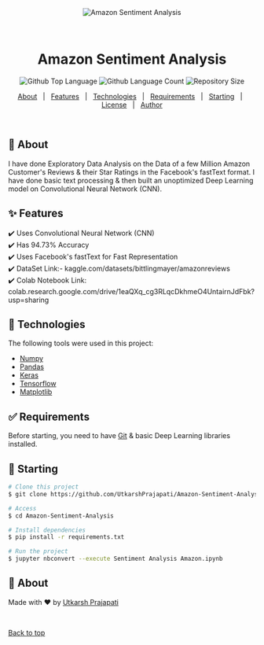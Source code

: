 <div align="center" id="top"> 
  <img src="./.github/app.gif" alt="Amazon Sentiment Analysis" />

  &#xa0;

  <!-- <a href="https://amazondataseteda.netlify.app">Demo</a> -->
</div>

<h1 align="center">Amazon Sentiment Analysis</h1>

<p align="center">
  <img alt="Github Top Language" src="https://img.shields.io/github/languages/top/UtkarshPrajapati/Amazon-Sentiment-Analysis?color=56BEB8">

  <img alt="Github Language Count" src="https://img.shields.io/github/languages/count/UtkarshPrajapati/Amazon-Sentiment-Analysis?color=56BEB8">

  <img alt="Repository Size" src="https://img.shields.io/github/repo-size/UtkarshPrajapati/Amazon-Sentiment-Analysis?color=56BEB8">

  <!-- <img alt="Github issues" src="https://img.shields.io/github/issues/UtkarshPrajapati/Amazon-Sentiment-Analysis?color=56BEB8" /> -->

  <!-- <img alt="Github forks" src="https://img.shields.io/github/forks/UtkarshPrajapati/Amazon-Sentiment-Analysis?color=56BEB8" /> -->

  <!-- <img alt="Github stars" src="https://img.shields.io/github/stars/UtkarshPrajapati/Amazon-Sentiment-Analysis?color=56BEB8" /> -->
</p>

<!-- Status -->

<!-- <h4 align="center"> 
	🚧  Amazon Sentiment Analysis 🚀 Under construction...  🚧
</h4> 

<hr> -->

<p align="center">
  <a href="#dart-about">About</a> &#xa0; | &#xa0; 
  <a href="#sparkles-features">Features</a> &#xa0; | &#xa0;
  <a href="#rocket-technologies">Technologies</a> &#xa0; | &#xa0;
  <a href="#white_check_mark-requirements">Requirements</a> &#xa0; | &#xa0;
  <a href="#checkered_flag-starting">Starting</a> &#xa0; | &#xa0;
  <a href="#memo-license">License</a> &#xa0; | &#xa0;
  <a href="https://github.com/UtkarshPrajapati" target="_blank">Author</a>
</p>

<br>

## :dart: About ##

I have done Exploratory Data Analysis on the Data of a few Million Amazon Customer's Reviews & their Star Ratings in the Facebook's fastText format.
I have done basic text processing & then built an unoptimized Deep Learning model on Convolutional Neural Network (CNN).

## :sparkles: Features ##

:heavy_check_mark: Uses Convolutional Neural Network (CNN)\
:heavy_check_mark: Has 94.73% Accuracy\
:heavy_check_mark: Uses Facebook's fastText for Fast Representation \
:heavy_check_mark: DataSet Link:- kaggle.com/datasets/bittlingmayer/amazonreviews \
:heavy_check_mark: Colab Notebook Link: colab.research.google.com/drive/1eaQXq_cg3RLqcDkhmeO4UntairnJdFbk?usp=sharing

## :rocket: Technologies ##

The following tools were used in this project:

- [Numpy](https://numpy.org/)
- [Pandas](https://pandas.pydata.org/)
- [Keras](https://keras.io/)
- [Tensorflow](https://www.tensorflow.org/)
- [Matplotlib](https://matplotlib.org/)

## :white_check_mark: Requirements ##

Before starting, you need to have [Git](https://git-scm.com) & basic Deep Learning libraries installed.

## :checkered_flag: Starting ##

```bash
# Clone this project
$ git clone https://github.com/UtkarshPrajapati/Amazon-Sentiment-Analysis

# Access
$ cd Amazon-Sentiment-Analysis

# Install dependencies
$ pip install -r requirements.txt

# Run the project
$ jupyter nbconvert --execute Sentiment Analysis Amazon.ipynb

```

## :memo: About ##

Made with :heart: by <a href="https://github.com/UtkarshPrajapati" target="_blank">Utkarsh Prajapati</a>

&#xa0;

<a href="#top">Back to top</a>
